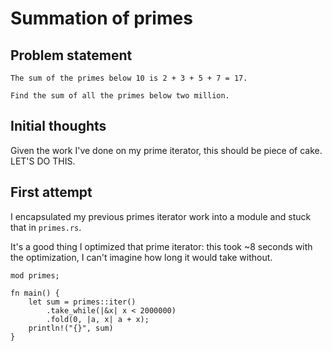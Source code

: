 # Summation of primes

## Problem statement

```
The sum of the primes below 10 is 2 + 3 + 5 + 7 = 17.

Find the sum of all the primes below two million.
```

## Initial thoughts

Given the work I've done on my prime iterator, this should be piece of cake. LET'S DO THIS.


## First attempt

I encapsulated my previous primes iterator work into a module and stuck that in `primes.rs`.

It's a good thing I optimized that prime iterator: this took ~8 seconds with the optimization, I can't imagine how long it would take without.

```
mod primes;

fn main() {
    let sum = primes::iter()
        .take_while(|&x| x < 2000000)
        .fold(0, |a, x| a + x);
    println!("{}", sum)
}
```
